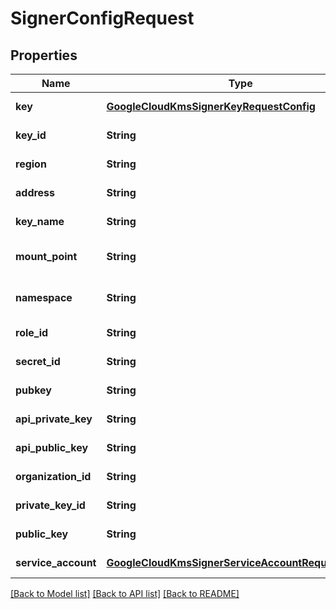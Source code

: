 # SignerConfigRequest
## Properties

| Name | Type | Description | Notes |
|------------ | ------------- | ------------- | -------------|
| **key** | [**GoogleCloudKmsSignerKeyRequestConfig**](GoogleCloudKmsSignerKeyRequestConfig.md) |  | [default to null] |
| **key\_id** | **String** |  | [default to null] |
| **region** | **String** |  | [default to null] |
| **address** | **String** |  | [default to null] |
| **key\_name** | **String** |  | [default to null] |
| **mount\_point** | **String** |  | [optional] [default to null] |
| **namespace** | **String** |  | [optional] [default to null] |
| **role\_id** | **String** |  | [default to null] |
| **secret\_id** | **String** |  | [default to null] |
| **pubkey** | **String** |  | [default to null] |
| **api\_private\_key** | **String** |  | [default to null] |
| **api\_public\_key** | **String** |  | [default to null] |
| **organization\_id** | **String** |  | [default to null] |
| **private\_key\_id** | **String** |  | [default to null] |
| **public\_key** | **String** |  | [default to null] |
| **service\_account** | [**GoogleCloudKmsSignerServiceAccountRequestConfig**](GoogleCloudKmsSignerServiceAccountRequestConfig.md) |  | [default to null] |

[[Back to Model list]](../README.md#documentation-for-models) [[Back to API list]](../README.md#documentation-for-api-endpoints) [[Back to README]](../README.md)

